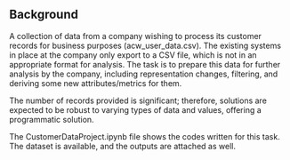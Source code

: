 ## Background

A collection of data from a company wishing to process its customer records for business purposes (acw_user_data.csv). The existing systems in place at the company only export to a CSV file, which is not in an appropriate format for analysis. The task is to prepare this data for further analysis by the company, including representation changes, filtering, and deriving some new attributes/metrics for them.

The number of records provided is significant; therefore, solutions are expected to be robust to varying types of data and values, offering a programmatic solution.

The CustomerDataProject.ipynb file shows the codes written for this task. The dataset is available, and the outputs are attached as well.
